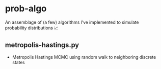 # prob-algo
An assemblage of (a few) algorithms I've implemented to simulate probability distributions 📈

## metropolis-hastings.py
- Metropolis Hastings MCMC using random walk to neighboring discrete states
